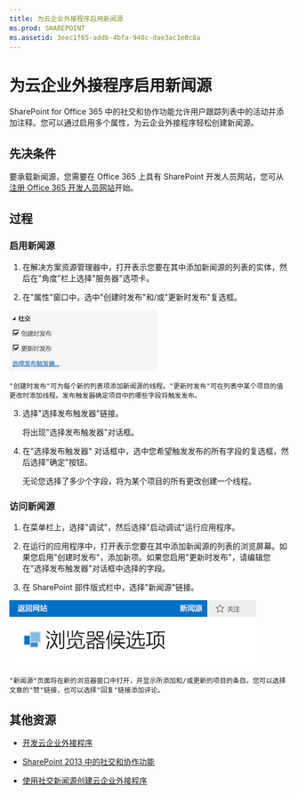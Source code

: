 ```yaml
---
title: 为云企业外接程序启用新闻源
ms.prod: SHAREPOINT
ms.assetid: 3eec1f65-addb-4bfa-940c-dae3ac1e0c8a
---
```



# 为云企业外接程序启用新闻源
SharePoint for Office 365 中的社交和协作功能允许用户跟踪列表中的活动并添加注释。您可以通过启用多个属性，为云企业外接程序轻松创建新闻源。
## 先决条件

要承载新闻源，您需要在 Office 365 上具有 SharePoint 开发人员网站，您可从 [注册 Office 365 开发人员网站](http://go.microsoft.com/fwlink/?LinkId=263490)开始。




## 过程


### 启用新闻源


1. 在解决方案资源管理器中，打开表示您要在其中添加新闻源的列表的实体，然后在"角度"栏上选择"服务器"选项卡。


2. 在"属性"窗口中，选中"创建时发布"和/或"更新时发布"复选框。

![社会属性](images/CBAsocial.PNG)


    "创建时发布"可为每个新的列表项添加新闻源的线程。"更新时发布"可在列表中某个项目的值更改时添加线程。发布触发器确定项目中的哪些字段将触发发布。


3. 选择"选择发布触发器"链接。

    将出现"选择发布触发器"对话框。


4. 在"选择发布触发器" 对话框中，选中您希望触发发布的所有字段的复选框，然后选择"确定"按钮。

    无论您选择了多少个字段，将为某个项目的所有更改创建一个线程。



### 访问新闻源


1. 在菜单栏上，选择"调试"，然后选择"启动调试"运行应用程序。


2. 在运行的应用程序中，打开表示您要在其中添加新闻源的列表的浏览屏幕。如果您启用"创建时发布"，添加新项。如果您启用"更新时发布"，请编辑您在"选择发布触发器"对话框中选择的字段。


3. 在 SharePoint 部件版式栏中，选择"新闻源"链接。

![SharePoint 部件版式栏](images/CBAnewsfeed.PNG)


    "新闻源"页面将在新的浏览器窗口中打开，并显示所添加和/或更新的项目的条目。您可以选择文章的"赞"链接，也可以选择"回复"链接添加评论。



## 其他资源
<a name="bk_addresources"> </a>


-  [开发云企业外接程序](develop-cloud-business-add-ins.md)


-  [SharePoint 2013 中的社交和协作功能](http://msdn.microsoft.com/zh-cn/library/office/jj163280.aspx)


-  [使用社交新闻源创建云企业外接程序](create-a-cloud-business-add-in-with-a-social-newsfeed.md)



